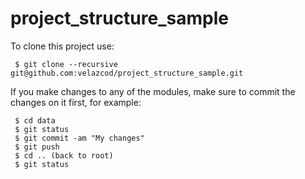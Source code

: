 # project_structure_sample


To clone this project use:

```
 $ git clone --recursive git@github.com:velazcod/project_structure_sample.git
```

If you make changes to any of the modules, make sure to commit the changes on it first, for example:

```
 $ cd data
 $ git status
 $ git commit -am "My changes"
 $ git push
 $ cd .. (back to root)
 $ git status
```
